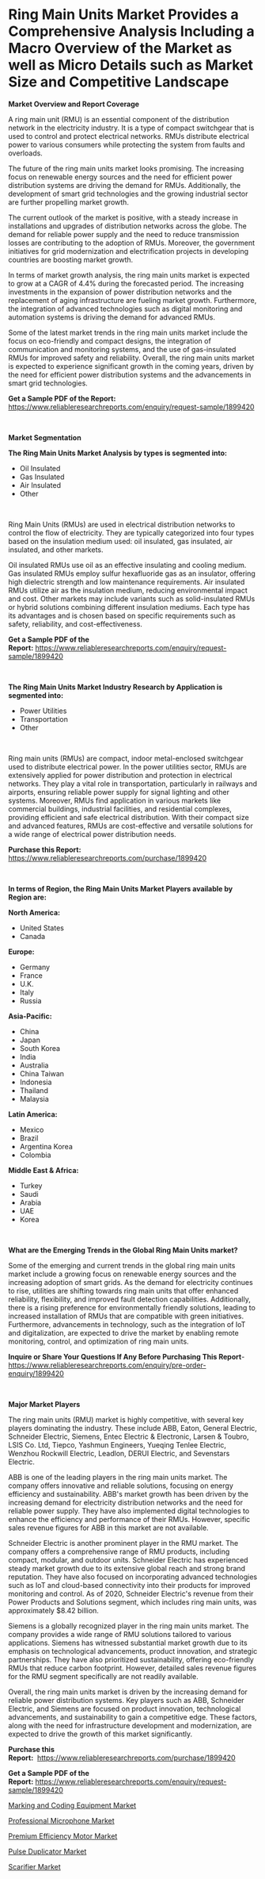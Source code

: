 <p><h1>Ring Main Units Market Provides a Comprehensive Analysis Including a Macro Overview of the Market as well as Micro Details such as Market Size and Competitive Landscape</h1></p><p><strong>Market Overview and Report Coverage</strong></p>
<p><p>A ring main unit (RMU) is an essential component of the distribution network in the electricity industry. It is a type of compact switchgear that is used to control and protect electrical networks. RMUs distribute electrical power to various consumers while protecting the system from faults and overloads.</p><p>The future of the ring main units market looks promising. The increasing focus on renewable energy sources and the need for efficient power distribution systems are driving the demand for RMUs. Additionally, the development of smart grid technologies and the growing industrial sector are further propelling market growth.</p><p>The current outlook of the market is positive, with a steady increase in installations and upgrades of distribution networks across the globe. The demand for reliable power supply and the need to reduce transmission losses are contributing to the adoption of RMUs. Moreover, the government initiatives for grid modernization and electrification projects in developing countries are boosting market growth.</p><p>In terms of market growth analysis, the ring main units market is expected to grow at a CAGR of 4.4% during the forecasted period. The increasing investments in the expansion of power distribution networks and the replacement of aging infrastructure are fueling market growth. Furthermore, the integration of advanced technologies such as digital monitoring and automation systems is driving the demand for advanced RMUs.</p><p>Some of the latest market trends in the ring main units market include the focus on eco-friendly and compact designs, the integration of communication and monitoring systems, and the use of gas-insulated RMUs for improved safety and reliability. Overall, the ring main units market is expected to experience significant growth in the coming years, driven by the need for efficient power distribution systems and the advancements in smart grid technologies.</p></p>
<p><strong>Get a Sample PDF of the Report:</strong> <a href="https://www.reliableresearchreports.com/enquiry/request-sample/1899420">https://www.reliableresearchreports.com/enquiry/request-sample/1899420</a></p>
<p>&nbsp;</p>
<p><strong>Market Segmentation</strong></p>
<p><strong>The Ring Main Units Market Analysis by types is segmented into:</strong></p>
<p><ul><li>Oil Insulated</li><li>Gas Insulated</li><li>Air Insulated</li><li>Other</li></ul></p>
<p>&nbsp;</p>
<p><p>Ring Main Units (RMUs) are used in electrical distribution networks to control the flow of electricity. They are typically categorized into four types based on the insulation medium used: oil insulated, gas insulated, air insulated, and other markets.</p><p>Oil insulated RMUs use oil as an effective insulating and cooling medium. Gas insulated RMUs employ sulfur hexafluoride gas as an insulator, offering high dielectric strength and low maintenance requirements. Air insulated RMUs utilize air as the insulation medium, reducing environmental impact and cost. Other markets may include variants such as solid-insulated RMUs or hybrid solutions combining different insulation mediums. Each type has its advantages and is chosen based on specific requirements such as safety, reliability, and cost-effectiveness.</p></p>
<p><strong>Get a Sample PDF of the Report:</strong>&nbsp;<a href="https://www.reliableresearchreports.com/enquiry/request-sample/1899420">https://www.reliableresearchreports.com/enquiry/request-sample/1899420</a></p>
<p>&nbsp;</p>
<p><strong>The Ring Main Units Market Industry Research by Application is segmented into:</strong></p>
<p><ul><li>Power Utilities</li><li>Transportation</li><li>Other</li></ul></p>
<p>&nbsp;</p>
<p><p>Ring main units (RMUs) are compact, indoor metal-enclosed switchgear used to distribute electrical power. In the power utilities sector, RMUs are extensively applied for power distribution and protection in electrical networks. They play a vital role in transportation, particularly in railways and airports, ensuring reliable power supply for signal lighting and other systems. Moreover, RMUs find application in various markets like commercial buildings, industrial facilities, and residential complexes, providing efficient and safe electrical distribution. With their compact size and advanced features, RMUs are cost-effective and versatile solutions for a wide range of electrical power distribution needs.</p></p>
<p><strong>Purchase this Report:</strong>&nbsp; <a href="https://www.reliableresearchreports.com/purchase/1899420">https://www.reliableresearchreports.com/purchase/1899420</a></p>
<p>&nbsp;</p>
<p><strong>In terms of Region, the Ring Main Units Market Players available by Region are:</strong></p>
<p>
    <p> <strong> North America: </strong>
        <ul>
            <li>United States</li>
            <li>Canada</li>
        </ul>
        </p> 
    <p> <strong> Europe: </strong>
        <ul>
            <li>Germany</li>
            <li>France</li>
            <li>U.K.</li>
            <li>Italy</li>
            <li>Russia</li>
        </ul>
        </p> 
    <p> <strong> Asia-Pacific: </strong>
        <ul>
            <li>China</li>
            <li>Japan</li>
            <li>South Korea</li>
            <li>India</li>
            <li>Australia</li>
            <li>China Taiwan</li>
            <li>Indonesia</li>
            <li>Thailand</li>
            <li>Malaysia</li>
        </ul>
        </p> 
    <p> <strong> Latin America: </strong>
        <ul>
            <li>Mexico</li>
            <li>Brazil</li>
            <li>Argentina Korea</li>
            <li>Colombia</li>
        </ul>
        </p> 
    <p> <strong> Middle East & Africa: </strong>
        <ul>
            <li>Turkey</li>
            <li>Saudi</li>
            <li>Arabia</li>
            <li>UAE</li>
            <li>Korea</li>
        </ul>
    </p>
    </p>
<p>&nbsp;</p>
<p><strong>What are the Emerging Trends in the Global Ring Main Units market?</strong></p>
<p><p>Some of the emerging and current trends in the global ring main units market include a growing focus on renewable energy sources and the increasing adoption of smart grids. As the demand for electricity continues to rise, utilities are shifting towards ring main units that offer enhanced reliability, flexibility, and improved fault detection capabilities. Additionally, there is a rising preference for environmentally friendly solutions, leading to increased installation of RMUs that are compatible with green initiatives. Furthermore, advancements in technology, such as the integration of IoT and digitalization, are expected to drive the market by enabling remote monitoring, control, and optimization of ring main units.</p></p>
<p><strong>Inquire or Share Your Questions If Any Before Purchasing This Report</strong>- <a href="https://www.reliableresearchreports.com/enquiry/pre-order-enquiry/1899420">https://www.reliableresearchreports.com/enquiry/pre-order-enquiry/1899420</a></p>
<p>&nbsp;</p>
<p><strong>Major Market Players</strong></p>
<p><p>The ring main units (RMU) market is highly competitive, with several key players dominating the industry. These include ABB, Eaton, General Electric, Schneider Electric, Siemens, Entec Electric & Electronic, Larsen & Toubro, LSIS Co. Ltd, Tiepco, Yashmun Engineers, Yueqing Tenlee Electric, Wenzhou Rockwill Electric, Leadlon, DERUI Electric, and Sevenstars Electric.</p><p>ABB is one of the leading players in the ring main units market. The company offers innovative and reliable solutions, focusing on energy efficiency and sustainability. ABB's market growth has been driven by the increasing demand for electricity distribution networks and the need for reliable power supply. They have also implemented digital technologies to enhance the efficiency and performance of their RMUs. However, specific sales revenue figures for ABB in this market are not available.</p><p>Schneider Electric is another prominent player in the RMU market. The company offers a comprehensive range of RMU products, including compact, modular, and outdoor units. Schneider Electric has experienced steady market growth due to its extensive global reach and strong brand reputation. They have also focused on incorporating advanced technologies such as IoT and cloud-based connectivity into their products for improved monitoring and control. As of 2020, Schneider Electric's revenue from their Power Products and Solutions segment, which includes ring main units, was approximately $8.42 billion.</p><p>Siemens is a globally recognized player in the ring main units market. The company provides a wide range of RMU solutions tailored to various applications. Siemens has witnessed substantial market growth due to its emphasis on technological advancements, product innovation, and strategic partnerships. They have also prioritized sustainability, offering eco-friendly RMUs that reduce carbon footprint. However, detailed sales revenue figures for the RMU segment specifically are not readily available.</p><p>Overall, the ring main units market is driven by the increasing demand for reliable power distribution systems. Key players such as ABB, Schneider Electric, and Siemens are focused on product innovation, technological advancements, and sustainability to gain a competitive edge. These factors, along with the need for infrastructure development and modernization, are expected to drive the growth of this market significantly.</p></p>
<p><strong>Purchase this Report:</strong>&nbsp;&nbsp;<a href="https://www.reliableresearchreports.com/purchase/1899420">https://www.reliableresearchreports.com/purchase/1899420</a></p>
<p></p>
<p><strong>Get a Sample PDF of the Report:</strong>&nbsp;<a href="https://www.reliableresearchreports.com/enquiry/request-sample/1899420">https://www.reliableresearchreports.com/enquiry/request-sample/1899420</a></p>
<p><p><a href="https://github.com/abdelrhmankishk22/Market-Research-Report-List-2/blob/main/marking-and-coding-equipment-market.md">Marking and Coding Equipment Market</a></p><p><a href="https://github.com/deliacustodio40/Market-Research-Report-List-2/blob/main/professional-microphone-market.md">Professional Microphone Market</a></p><p><a href="https://github.com/maliyahmorrow6654/Market-Research-Report-List-2/blob/main/premium-efficiency-motor-market.md">Premium Efficiency Motor Market</a></p><p><a href="https://github.com/scarol104/Market-Research-Report-List-2/blob/main/pulse-duplicator-market.md">Pulse Duplicator Market</a></p><p><a href="https://github.com/dzharov81/Market-Research-Report-List-2/blob/main/scarifier-market.md">Scarifier Market</a></p></p>